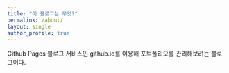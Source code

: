 ```yaml
---
title: "이 블로그는 무엇?"
permalink: /about/
layout: single
author_profile: true
---
```


Github Pages 블로그 서비스인 github.io를 이용해 포트폴리오를 관리해보려는 블로그이다.